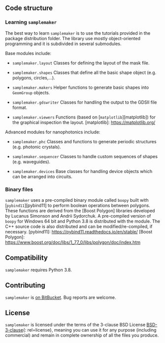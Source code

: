 Code structure
--------------

### Learning `samplemaker`
The best way to learn `samplemaker` is to use the tutorials provided in the package distribution folder. 
The library use mostly object-oriented programming and it is subdivided in several submodules.

Base modules include: 

* `samplemaker.layout`
        Classes for defining the layout of the mask file.
        
* `samplemaker.shapes`
        Classes that define all the basic shape object (e.g. polygons, circles,...).
        
* `samplemaker.makers`
        Helper functions to generate basic shapes into `GeomGroup` objects. 

* `samplemaker.gdswriter` 
        Classes for handling the output to the GDSII file format.
           
* `samplemaker.viewers` 
        Functions (based on [`matplotlib`][matplotlib]) for the graphical inspection the layout. 
[matplotlib]: https://matplotlib.org/

Advanced modules for nanophotonics include:
        
* `samplemaker.phc`
        Classes and functions to generate periodic structures (e.g. photonic crystals).
        
* `samplemaker.sequencer`
        Classes to handle custom sequences of shapes (e.g. waveguides).
        
* `samplemaker.devices`
        Base classes for handling device objects which can be arranged into circuits.
        
### Binary files

`samplemaker` uses a pre-compiled binary module called `boopy` built with [`pybind11`][pybind11] to perform boolean
operations between polygons. These functions are derived from the [Boost Polygon] libraries
developed by Lucanus Simonson and Andrii Sydorchuk.
A pre-compiled version of `boopy` for Windows 64 bit and Python 3.8 is distributed with the module.
The C++ source code is also distributed and can be modified/re-compiled, if necessary.
[pybind11]: https://pybind11.readthedocs.io/en/stable/
[Boost Polygon]: https://www.boost.org/doc/libs/1_77_0/libs/polygon/doc/index.htm


Compatibility
------------
`samplemaker` requires Python 3.8.

       
Contributing
------------
`samplemaker` is [on BitBucket]. Bug reports are welcome.

[on BitBucket]: http://bitbucket.org/lmidolo/samplemaker

License
-------
`samplemaker` is licensed under the terms of the 3-clause BSD License [BSD-3-clause]{: rel=license},
meaning you can use it for any purpose (including commercial) and remain in
complete ownership of all the files you produce.

[BSD-3-clause]: https://opensource.org/licenses/BSD-3-Clause
